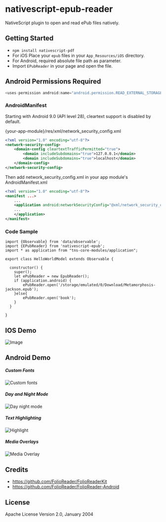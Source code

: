 # nativescript-epub-reader
NativeScript plugin to open and read ePub files natively. 

## Getting Started
* `npm install nativescript-pdf`
* For iOS Place your `epub` files in your `App_Resources/iOS` directory.
* For Android, required absolute file path as parameter.
* Import `EPubReader` in your page and open the file.


## Android Permissions Required

```javascript
<uses-permission android:name="android.permission.READ_EXTERNAL_STORAGE" />
```

### AndroidManifest

Starting with Android 9.0 (API level 28), cleartext support is disabled by default.

{your-app-module}/res/xml/network_security_config.xml

```xml
<?xml version="1.0" encoding="utf-8"?>
<network-security-config>
    <domain-config cleartextTrafficPermitted="true">
        <domain includeSubdomains="true">127.0.0.1</domain>
        <domain includeSubdomains="true">localhost</domain>
    </domain-config>
</network-security-config>
```

Then add network_security_config.xml in your app module's AndroidManifest.xml

```xml
<?xml version="1.0" encoding="utf-8"?>
<manifest ...>
    ...
    <application android:networkSecurityConfig="@xml/network_security_config">
    ...
    </application>
</manifest>
```

### Code Sample
```
import {Observable} from 'data/observable';
import {EPubReader} from 'nativescript-epub';
import * as application from "tns-core-modules/application";

export class HelloWorldModel extends Observable {

  constructor() {
    super();
    let ePubReader = new EpubReader();
    if (application.android) {
        ePubReader.open('/storage/emulated/0/Download/Metamorphosis-jackson.epub');
    }else{
        ePubReader.open('book');
    }
  }

}
```

## IOS Demo
![Image](http://g.recordit.co/ooKqhz4efk.gif)

## Android Demo
##### Custom Fonts
![Custom fonts](https://cloud.githubusercontent.com/assets/1277242/19012915/0661c7b2-87e0-11e6-81d6-8c71051e1074.gif)
##### Day and Night Mode
![Day night mode](https://cloud.githubusercontent.com/assets/1277242/19012914/f42059c4-87df-11e6-97f8-29e61a79e8aa.gif)
##### Text Highlighting 
![Highlight](https://cloud.githubusercontent.com/assets/1277242/19012904/c2700c3a-87df-11e6-97ed-507765b3ddf0.gif)
##### Media Overlays 
![Media Overlay](https://cloud.githubusercontent.com/assets/1277242/19012908/d61f3ce2-87df-11e6-8652-d72b6a1ad9a3.gif)

## Credits
* https://github.com/FolioReader/FolioReaderKit
* https://github.com/FolioReader/FolioReader-Android


## License

Apache License Version 2.0, January 2004